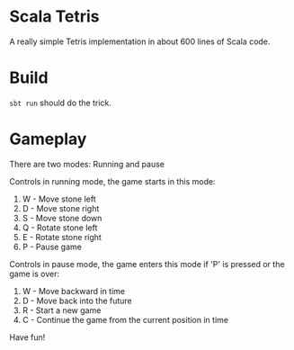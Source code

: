 # Scala Tetris

A really simple Tetris implementation in about 600 lines of Scala code.

# Build
`sbt run` should do the trick.

# Gameplay
There are two modes: Running and pause

Controls in running mode, the game starts in this mode:
1. W - Move stone left
2. D - Move stone right
3. S - Move stone down
4. Q - Rotate stone left
5. E - Rotate stone right
6. P - Pause game

Controls in pause mode, the game enters this mode if 'P' is pressed or the game is over:
1. W - Move backward in time
2. D - Move back into the future
3. R - Start a new game
4. C - Continue the game from the current position in time

Have fun!